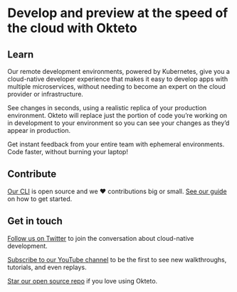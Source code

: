 # Develop and preview at the speed of the cloud with Okteto

## Learn

Our remote development environments, powered by Kubernetes, give you a cloud-native developer experience that makes it easy to develop apps with multiple microservices, without needing to become an expert on the cloud provider or infrastructure.

See changes in seconds, using a realistic replica of your production environment. Okteto will replace just the portion of code you’re working on in development to your environment so you can see your changes as they’d appear in production.

Get instant feedback from your entire team with ephemeral environments. Code faster, without burning your laptop!

## Contribute

[Our CLI](https://github.com/okteto/okteto) is open source and we ❤️ contributions big or small. [See our guide](https://github.com/okteto/okteto/blob/master/contributing.md) on how to get started.

## Get in touch

[Follow us on Twitter](https://twitter.com/oktetohq) to join the conversation about cloud-native development.

[Subscribe to our YouTube channel](https://www.youtube.com/channel/UCXYaFkiXHdBA7fjKgEgSJfA) to be the first to see new walkthroughs, tutorials, and even replays.

[Star our open source repo](https://github.com/okteto/okteto) if you love using Okteto.
